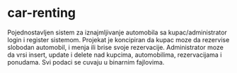 # car-renting

Pojednostavljen sistem za iznajmljivanje automobila sa kupac/administrator login i register sistemom. 
Projekat je koncipiran da kupac moze da rezervise slobodan automobil, i menja ili brise svoje rezervacije.
Administrator moze da vrsi insert, update i delete nad kupcima, automobilima, rezervacijama i ponudama.
Svi podaci se cuvaju u binarnim fajlovima.
